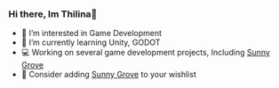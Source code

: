 ### Hi there, Im Thilina👋

- 🦄 I’m interested in Game Development
- 🌱 I’m currently learning Unity, GODOT
- 💻 Working on several game development projects, Including [Sunny Grove](https://store.steampowered.com/app/2011960/Sunny_Grove/)
- 👐 Consider adding [Sunny Grove](https://store.steampowered.com/app/2011960/Sunny_Grove/) to your wishlist
<!--
**thilina27/thilina27** is a ✨ _special_ ✨ repository because its `README.md` (this file) appears on your GitHub profile.

Here are some ideas to get you started:

- 🔭 I’m currently working on ...
- 🌱 I’m currently learning ...
- 👯 I’m looking to collaborate on ...
- 🤔 I’m looking for help with ...
- 💬 Ask me about ...
- 📫 How to reach me: ...
- ⚡ Fun fact: ...
-->
